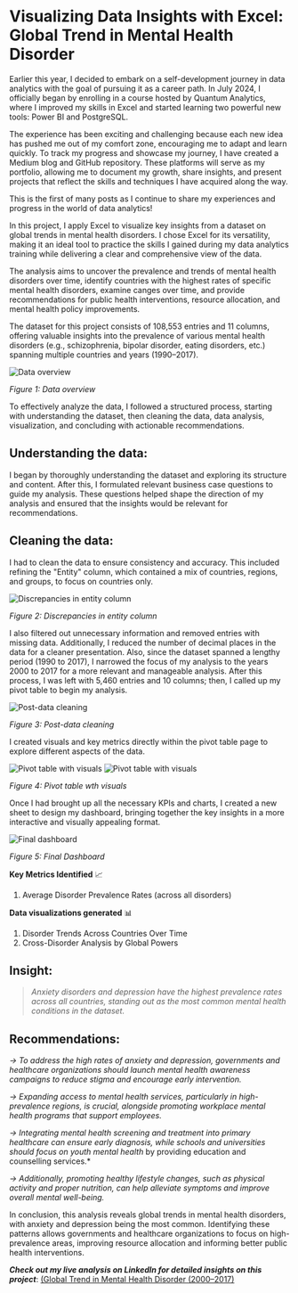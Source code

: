 
# Visualizing Data Insights with Excel: Global Trend in Mental Health Disorder

Earlier this year, I decided to embark on a self-development journey in data analytics with the goal of pursuing it as a career path. In July 2024, I officially began by enrolling in a course hosted by Quantum Analytics, where I improved my skills in Excel and started learning two powerful new tools: Power BI and PostgreSQL.

The experience has been exciting and challenging because each new idea has pushed me out of my comfort zone, encouraging me to adapt and learn quickly. To track my progress and showcase my journey, I have created a Medium blog and GitHub repository. These platforms will serve as my portfolio, allowing me to document my growth, share insights, and present projects that reflect the skills and techniques I have acquired along the way.

This is the first of many posts as I continue to share my experiences and progress in the world of data analytics!

In this project, I apply Excel to visualize key insights from a dataset on global trends in mental health disorders. I chose Excel for its versatility, making it an ideal tool to practice the skills I gained during my data analytics training while delivering a clear and comprehensive view of the data.

The analysis aims to uncover the prevalence and trends of mental health disorders over time, identify countries with the highest rates of specific mental health disorders, examine canges over time, and provide recommendations for public health interventions, resource allocation, and mental health policy improvements.

The dataset for this project consists of 108,553 entries and 11 columns, offering valuable insights into the prevalence of various mental health disorders (e.g., schizophrenia, bipolar disorder, eating disorders, etc.) spanning multiple countries and years (1990–2017).


![Data overview](image.png)

*Figure 1: Data overview*


To effectively analyze the data, I followed a structured process, starting with understanding the dataset, then cleaning the data, data analysis, visualization, and concluding with actionable recommendations.

## Understanding the data:

I began by thoroughly understanding the dataset and exploring its structure and content. After this, I formulated relevant business case questions to guide my analysis. These questions helped shape the direction of my analysis and ensured that the insights would be relevant for recommendations.

## Cleaning the data:
I had to clean the data to ensure consistency and accuracy. This included refining the "Entity" column, which contained a mix of countries, regions, and groups, to focus on countries only.

![Discrepancies in entity column](image-1.png)

*Figure 2: Discrepancies in entity column*

I also filtered out unnecessary information and removed entries with missing data. Additionally, I reduced the number of decimal places in the data for a cleaner presentation. Also, since the dataset spanned a lengthy period (1990 to 2017), I narrowed the focus of my analysis to the years 2000 to 2017 for a more relevant and manageable analysis. After this process, I was left with 5,460 entries and 10 columns; then, I called up my pivot table to begin my analysis.

![Post-data cleaning](image-2.png)

*Figure 3: Post-data cleaning*

I created visuals and key metrics directly within the pivot table page to explore different aspects of the data.

![Pivot table with visuals](image-3.png)
![Pivot table with visuals](image-4.png)

*Figure 4: Pivot table wth visuals*

Once I had brought up all the necessary KPIs and charts, I created a new sheet to design my dashboard, bringing together the key insights in a more interactive and visually appealing format.

![Final dashboard](<Mental Health disorder Excel Dashboard-1.png>)

*Figure 5: Final Dashboard*


**Key Metrics Identified** 📈
1. Average Disorder Prevalence Rates (across all disorders)

**Data visualizations generated** 📊
1. Disorder Trends Across Countries Over Time 
2. Cross-Disorder Analysis by Global Powers

## Insight:

> *Anxiety disorders and depression have the highest prevalence rates across all countries, standing out as the most common mental health conditions in the dataset.*

## Recommendations:

*→ To address the high rates of anxiety and depression, governments and healthcare organizations should launch mental health awareness campaigns to reduce stigma and encourage early intervention.*

*→ Expanding access to mental health services, particularly in high-prevalence regions, is crucial, alongside promoting workplace mental health programs that support employees.*

*→ Integrating mental health screening and treatment into primary healthcare can ensure early diagnosis, while schools and universities should focus on youth mental health* by providing education and counselling services.*

*→ Additionally, promoting healthy lifestyle changes, such as physical activity and proper nutrition, can help alleviate symptoms and improve overall mental well-being.*


In conclusion, this analysis reveals global trends in mental health disorders, with anxiety and depression being the most common. Identifying these patterns allows governments and healthcare organizations to focus on high-prevalence areas, improving resource allocation and informing better public health interventions.


***Check out my live analysis on LinkedIn for detailed insights on this project***: [(Global Trend in Mental Health Disorder (2000–2017)](https://www.linkedin.com/posts/kristin-adeoti-profile_dataanalytics-powerbi-datavisualization-activity-7250622458611859456-DAK5?utm_source=share&utm_medium=member_desktop)
